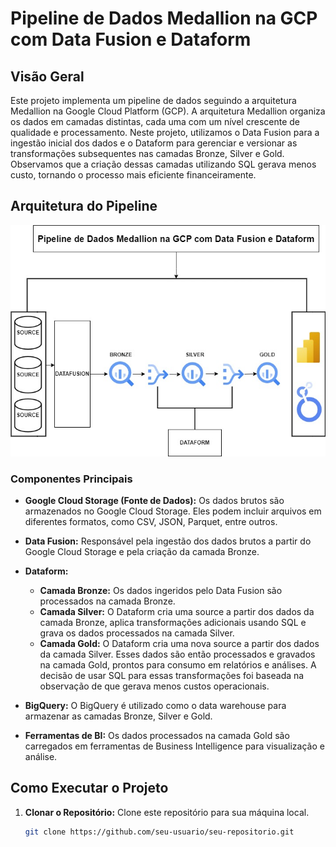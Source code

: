 # Pipeline de Dados Medallion na GCP com Data Fusion e Dataform

## Visão Geral

Este projeto implementa um pipeline de dados seguindo a arquitetura Medallion na Google Cloud Platform (GCP). A arquitetura Medallion organiza os dados em camadas distintas, cada uma com um nível crescente de qualidade e processamento. Neste projeto, utilizamos o Data Fusion para a ingestão inicial dos dados e o Dataform para gerenciar e versionar as transformações subsequentes nas camadas Bronze, Silver e Gold. Observamos que a criação dessas camadas utilizando SQL gerava menos custo, tornando o processo mais eficiente financeiramente.

## Arquitetura do Pipeline

![Arquitetura do Pipeline](./PROJETO.jpg)


### Componentes Principais

- **Google Cloud Storage (Fonte de Dados):** Os dados brutos são armazenados no Google Cloud Storage. Eles podem incluir arquivos em diferentes formatos, como CSV, JSON, Parquet, entre outros.

- **Data Fusion:** Responsável pela ingestão dos dados brutos a partir do Google Cloud Storage e pela criação da camada Bronze.

- **Dataform:**
  - **Camada Bronze:** Os dados ingeridos pelo Data Fusion são processados na camada Bronze.
  - **Camada Silver:** O Dataform cria uma source a partir dos dados da camada Bronze, aplica transformações adicionais usando SQL e grava os dados processados na camada Silver.
  - **Camada Gold:** O Dataform cria uma nova source a partir dos dados da camada Silver. Esses dados são então processados e gravados na camada Gold, prontos para consumo em relatórios e análises. A decisão de usar SQL para essas transformações foi baseada na observação de que gerava menos custos operacionais.

- **BigQuery:** O BigQuery é utilizado como o data warehouse para armazenar as camadas Bronze, Silver e Gold.

- **Ferramentas de BI:** Os dados processados na camada Gold são carregados em ferramentas de Business Intelligence para visualização e análise.

## Como Executar o Projeto

1. **Clonar o Repositório:** Clone este repositório para sua máquina local.
   ```bash
   git clone https://github.com/seu-usuario/seu-repositorio.git
